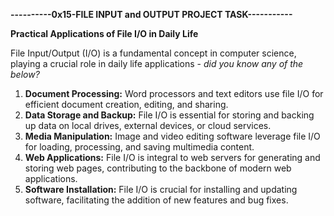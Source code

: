 **----------0x15-FILE INPUT and OUTPUT PROJECT TASK-----------**

**Practical Applications of File I/O in Daily Life**

File Input/Output (I/O) is a fundamental concept in computer science, playing a crucial role in daily life applications - *did you know any of the below?*
1. **Document Processing:** Word processors and text editors use file I/O for efficient document creation, editing, and sharing.
2. **Data Storage and Backup:** File I/O is essential for storing and backing up data on local drives, external devices, or cloud services.
3. **Media Manipulation:** Image and video editing software leverage file I/O for loading, processing, and saving multimedia content.
4. **Web Applications:** File I/O is integral to web servers for generating and storing web pages, contributing to the backbone of modern web applications.
5. **Software Installation:** File I/O is crucial for installing and updating software, facilitating the addition of new features and bug fixes.
